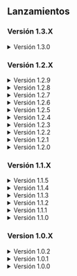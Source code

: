 ## Lanzamientos

### Versión 1.3.X
<details>
<summary>Versión 1.3.0</summary>

- Gran Update, bye Advanced Company gracias por los buenos tiempos pero paso tu tiempo y llego la hora del LethalQuantities. Suerte con tu viaje.
- Readme totalmente actualizado.
- 21 lunas y 9 interiores para explorar.
- Nuevos enemigos, loot y mecanicas.
- Actualizaciones disponibles de todos los mods. (16/03/24)

</details>

### Versión 1.2.X
<details>
<summary>Versión 1.2.9</summary>

- Proxima update sera la 1.3.0 ahi hare muchos cambios, incluyendo la actualizacion del README.
- Actualizaciones disponibles de todos los mods. (05/03/24)

</details>

<details>
<summary>Versión 1.2.8</summary>

- Reparado el bug de las balas de escopeta, ya se pueden comprar y usar.
- Actualizaciones disponibles de todos los mods. (02/03/24)

</details>

<details>
<summary>Versión 1.2.7</summary>

- Añadido boombox controler, nuevamente.

</details>

<details>
<summary>Versión 1.2.6</summary>

- Optimizacion mejorada, agregada una configuracion de "HDLethalCompany" que ayuda al rendimiento sin joder en exceso la calidad.
- Agregados algunos mods para mejorar la calidad de juego.

</details>

<details>
<summary>Versión 1.2.5</summary>

- Full optimizacion del modpack, eliminados mods con muchos bugs. (Mod que genere muchos bugs, mod que se va)
- Actualizaciones disponibles de todos los mods. (01/03/24)

</details>

<details>
<summary>Versión 1.2.4</summary>

- Arreglado errores de sincronizacion.
- Actualizaciones disponibles de todos los mods. (29/02/24)

</details>

<details>
<summary>Versión 1.2.3</summary>

- Actualizado el README.
- Incorporado nuevamente el Advanced Company, agregado 8 lunas nuevas. Sus precios seran bajos, era para poder ordenarlos correctamente por dificultad.
- Update de los mods y proxima update actualizo completamente el README a su version mas actual.
- Actualizaciones disponibles de todos los mods. (27/02/24)

</details>

<details>
<summary>Versión 1.2.2</summary>

- Añadido coroner y MaskedEnemyOverhaul.

</details>

<details>
<summary>Versión 1.2.1</summary>

- Update de los mods, sustitución del Advanced Company con otros mods parecidos.

</details>

<details>
<summary>Versión 1.2.0</summary>

- Intento de rescate del modpack.

</details>

### Versión 1.1.X
<details>
<summary>Versión 1.1.5</summary>

- Agregados los siguientes mods: Backrooms (Jugabilidad), HandheldMap (Jugabilidad), LightsOut (Rendimiento) y QualityCompany (Calidad).
- Eliminados los siguientes mods: Corporate Restructure (Jugabilidad), GetLootForKills (Jugabilidad), LC Symphony (Calidad) y NoSellLimit (Calidad).
- Ahora tienes un 1% de que en cualquier momento seas teletransportado a los backrooms. Puede ayudarte a escapar de las instalaciones y volver a la nave, pero ten cuidado no estás solo...
- Actualizaciones disponibles de todos los mods. (15/2/24)

</details>

<details>
<summary>Versión 1.1.4</summary>

- Agregado un interior modificado a cada luna.
- Agregados los siguientes mods: PoolRooms (Jugabilidad), FairAI (Jugabilidad) y BunkbedRevive (Jugabilidad).
- Ahora puedes revivir a tus compañeros caídos por el 100% de tu cuota actual. (Favorece el Early Game)
- Actualizaciones disponibles de todos los mods. (14/2/24)

</details>

<details>
<summary>Versión 1.1.3</summary>

- Arreglado el spawn de Office en la Luna de Dine. (el interior no estaba saliendo)
- Actualizaciones disponibles de todos los mods. (13/2/24)

</details>

<details>
<summary>Versión 1.1.2</summary>

- Actualizada correctamente la lista dependencias.

</details>

<details>
<summary>Versión 1.1.1</summary>

- Eliminados los siguientes mods: ShowAmmoCount (Jugabilidad)
- Agregados los siguientes mods: LC Office (Jugabilidad), MoreInteriors (Jugabilidad), MinecraftStrongholdInterior (Jugabilidad) y NavMeshInCompany (Calidad).
- Actualizaciones disponibles de todos los mods. (12/2/24)
- Precios de las lunas reducidos y también reducido el precio de algunos elementos de la tienda.

</details>

<details>
<summary>Versión 1.1.0</summary>

- Eliminados los siguientes mods: 1000 Quota Stare (Cosmético), AmongUsSuits (Cosmético), BigBossSuit (Cosmético), Brutal Company Plus (Jugabilidad) y  YoutubeBoombox (Entretenimiento).
- Agregados los siguientes mods: BetterEXP (Calidad), Boombox Controller (Entretenimiento), Brutal Company Minus (Jugabilidad), DiscountAlert (Calidad), Herobrine (Entidad), Malfunctions (Jugabilidad), MoreItems (Calidad), Peepers (Entidad), QuotaSettings y Touchscreen (Jugabilidad).
- Mejoras en el "README".
- Actualizaciones disponibles de todos los mods. (11/2/24)

</details>

### Version 1.0.X
<details>
<summary>Versión 1.0.2</summary>

- Retoques en el "README" y agregado el "CHANGELOG".

</details>

<details>
<summary>Versión 1.0.1</summary>

- Arreglos en el manifest.json. (Fallido también)

</details>

<details>

<summary>Versión 1.0.0</summary>

- Lanzamiento. (Fallido)

</details>